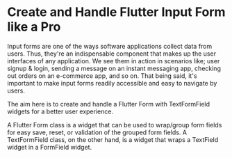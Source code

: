 # Create and Handle Flutter Input Form like a Pro

Input forms are one of the ways software applications collect data from users. Thus, they're an indispensable component that makes up the user interfaces of any application. We see them in action in scenarios like; user signup & login, sending a message on an instant messaging app, checking out orders on an e-commerce app, and so on. That being said, it's important to make input forms readily accessible and easy to navigate by users.

The aim here is to create and handle a Flutter Form with TextFormField widgets for a better user experience.

A Flutter Form class is a widget that can be used to wrap/group form fields for easy save, reset, or validation of the grouped form fields. A TextFormField class, on the other hand, is a widget that wraps a TextField widget in a FormField widget.